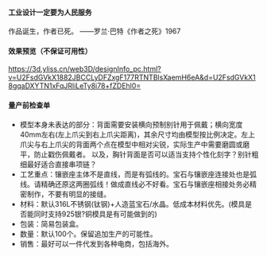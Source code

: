 #### 工业设计一定要为人民服务

作品诞生，作者已死。  ——罗兰·巴特《作者之死》1967

#### 效果预览（不保证可用性）

https://3d.yliss.cn/web3D/designInfo_pc.html?v=U2FsdGVkX1882JBCCLyDFZxgF177RTNTBlsXaemH6eA&d=U2FsdGVkX18gqaDXYTN1xFqJRliLeTy8i78+fZDEhl0=

#### 量产前检查单

- 模型本身未表达的部分：背面需要安装横向预制别针用于佩戴；横向宽度40mm左右(左上爪尖到右上爪尖距离)，其余尺寸均由模型按比例决定。左上爪尖与右上爪尖的背面两个点在模型中相对尖锐，实际生产中需要磨圆或磨平，防止戳伤佩戴者。
以及，胸针背面是否可以适当支持个性化刻字？别针粗细最好适合直接串项链？
- 工艺重点：镶嵌座主体不是直线，而是有弧线的。宝石与镶嵌座连接处也是弧线。请精确还原这两圈弧线！做成直线必不好看。宝石与镶嵌座相接处务必精密制作，不要有明显的接缝。
- 材料：默认316L不锈钢(钛钢)+人造蓝宝石/水晶。低成本材料优先。(模具是否能同时支持925银?铜模具是有可能做到的)
- 包装：简易包装盒。
- 数量：默认100个。保留追加生产的可能性。
- 销售：最好可以一件代发到各种电商，包括海外。

